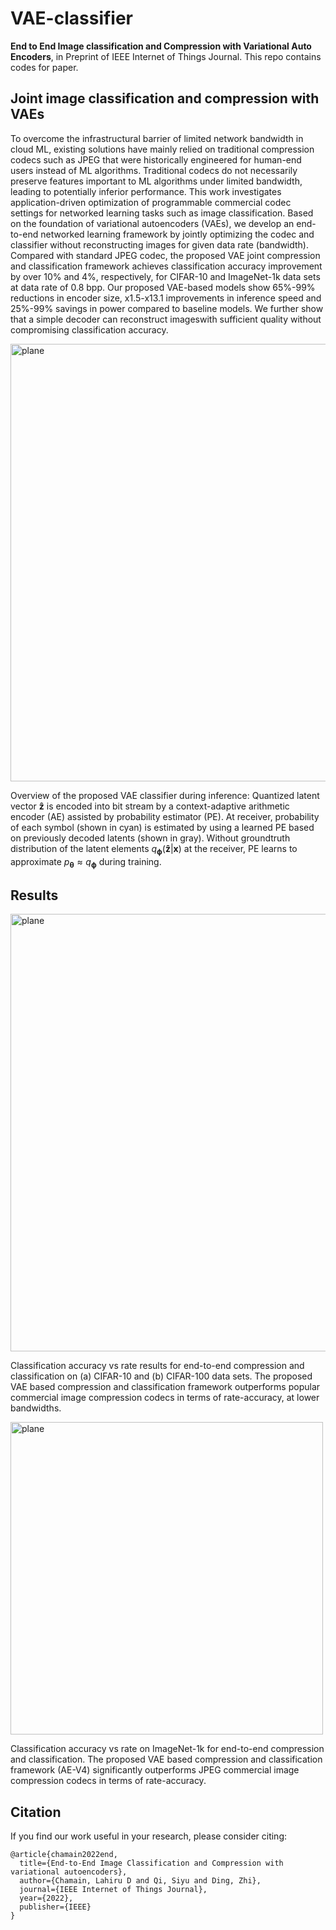 # VAE-classifier
**End to End Image classification and Compression with Variational Auto Encoders**, in Preprint of IEEE Internet of Things Journal.
This repo contains codes for paper.

## Joint image classification and compression with VAEs
To overcome the infrastructural barrier of limited network 
bandwidth in cloud ML, existing solutions 
have mainly relied on traditional compression codecs such
as JPEG that were historically engineered for human-end users instead of ML algorithms. 
Traditional codecs do not necessarily preserve 
features important to ML algorithms
under limited bandwidth, leading to 
potentially inferior performance. This work investigates
application-driven optimization of programmable
commercial codec settings for
networked learning tasks such as image classification. 
Based on the foundation of variational autoencoders (VAEs), we 
develop an end-to-end networked 
learning framework by jointly optimizing 
the codec and classifier without 
reconstructing images for given data rate (bandwidth). Compared with standard JPEG codec, the proposed VAE joint compression and classification framework achieves classification accuracy improvement by over 10\% and 4\%, respectively, for CIFAR-10 and ImageNet-1k data sets
at data rate of 0.8 bpp. Our proposed VAE-based models show 65%-99% reductions in encoder size, x1.5-x13.1 improvements in inference speed and 25%-99% savings in power compared to baseline models. We further show that a simple decoder can reconstruct imageswith 
sufficient quality without compromising classification accuracy.

<p align="left">
  <img src="https://github.com/chamain/VAE-classifier/blob/master/imgs/fullModel.png" width="700" title="plane">
</p>

Overview of the proposed VAE classifier during inference:
Quantized latent vector $\mathbf{\hat z}$ is encoded into bit stream by a context-adaptive arithmetic encoder (AE) assisted by probability estimator (PE). At receiver, probability of each symbol (shown in cyan) is estimated by using a learned PE based on previously decoded latents (shown in gray). Without groundtruth distribution of the latent elements $q_{\boldsymbol{\phi}}(\mathbf{\hat z}|\boldsymbol{x})$ at the receiver, PE learns to approximate $p_{\boldsymbol{\theta}} \approx q_{\boldsymbol{\phi}}$ during training.

## Results
<p align="left">
  <img src="https://github.com/chamain/VAE-classifier/blob/master/imgs/vae_results.png" width="700" title="plane">
</p>

Classification accuracy vs rate results for end-to-end compression and classification on (a) CIFAR-10 and (b) CIFAR-100 data sets. The proposed VAE
based compression and classification framework outperforms popular commercial image compression codecs in terms of rate-accuracy, at lower bandwidths.

<p align="left">
  <img src="https://github.com/chamain/VAE-classifier/blob/master/imgs/imagenet_low.png" width="500" title="plane">
</p>

Classification accuracy vs rate on ImageNet-1k for end-to-end
compression and classification. The proposed VAE based compression and
classification framework (AE-V4) significantly outperforms JPEG commercial
image compression codecs in terms of rate-accuracy.
## Citation
If you find our work useful in your research, please consider citing:
```
@article{chamain2022end,
  title={End-to-End Image Classification and Compression with variational autoencoders},
  author={Chamain, Lahiru D and Qi, Siyu and Ding, Zhi},
  journal={IEEE Internet of Things Journal},
  year={2022},
  publisher={IEEE}
}
```
